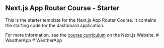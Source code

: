 ## Next.js App Router Course - Starter

This is the starter template for the Next.js App Router Course. It contains the starting code for the dashboard application.

For more information, see the [course curriculum](https://nextjs.org/learn) on the Next.js Website.
#   W e a t h e r A p p  
 #   W e a t h e r A p p  
 